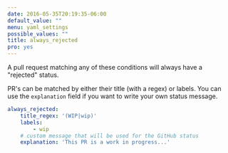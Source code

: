 ```yaml
---
date: 2016-05-35T20:19:35-06:00
default_value: ""
menu: yaml_settings
possible_values: ""
title: always_rejected
pro: yes
---
```


A pull request matching any of these conditions will always have a "rejected" status.

PR's can be matched by either their title (with a regex) or labels. You can use the `explanation` field if you want to write your own status message.

```yaml
always_rejected:
    title_regex: '(WIP|wip)'
    labels:
        - wip
    # custom message that will be used for the GitHub status
    explanation: 'This PR is a work in progress...'
```
